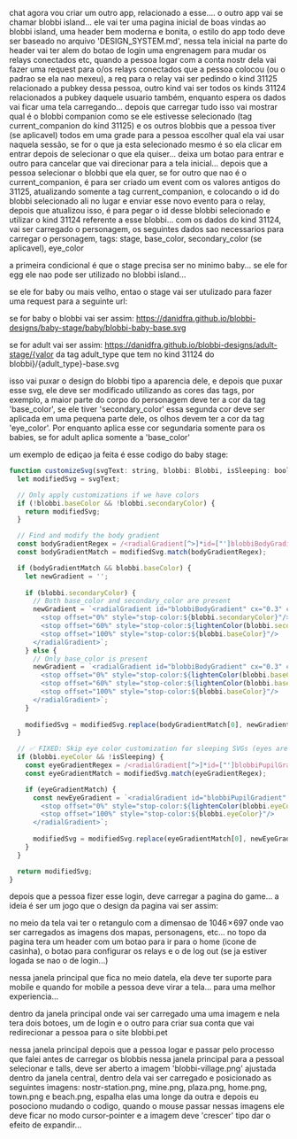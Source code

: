 chat agora vou criar um outro app, relacionado a esse.... o outro app vai se chamar blobbi island... ele vai ter uma pagina inicial de boas vindas ao blobbi island, uma header bem moderna e bonita, o estilo do app todo deve ser baseado no arquivo 'DESIGN_SYSTEM.md', nessa tela inicial na parte do header vai ter alem do botao de login uma engrenagem para mudar os relays conectados etc, quando a pessoa logar com a conta nostr dela vai fazer uma request para o/os relays conectados que a pessoa colocou (ou o padrao se ela nao mexeu), a req para o relay vai ser pedindo o kind 31125 relacionado a pubkey dessa pessoa, outro kind vai ser todos os kinds 31124 relacionados a pubkey daquele usuario também, enquanto espera os dados vai ficar uma tela carregando... depois que carregar tudo isso vai mostrar qual é o blobbi companion como se ele estivesse selecionado (tag current_companion do kind 31125) e os outros blobbis que a pessoa tiver (se aplicavel) todos em uma grade para a pessoa escolher qual ela vai usar naquela sessão, se for o que ja esta selecionado mesmo é so ela clicar em entrar depois de selecionar o que ela quiser... deixa um botao para entrar e outro para cancelar que vai direcionar para a tela inicial... depois que a pessoa selecionar o blobbi que ela quer, se for outro que nao é o current_companion, é para ser criado um event com os valores antigos do 31125, atualizando somente a tag current_companion, e colocando o id do blobbi selecionado ali no lugar e enviar esse novo evento para o relay, depois que atualizou isso, é para pegar o id desse blobbi selecionado e utilizar o kind 31124 referente a esse blobbi... com os dados do kind 31124, vai ser carregado o personagem, os seguintes dados sao necessarios para carregar o personagem, tags: stage, base_color, secondary_color (se aplicavel), eye_color

a primeira condicional é que o stage precisa ser no minimo baby... se ele for egg ele nao pode ser utilizado no blobbi island...

se ele for baby ou mais velho, entao o stage vai ser utulizado para fazer uma request para a seguinte url:

se for baby o blobbi vai ser assim: https://danidfra.github.io/blobbi-designs/baby-stage/baby/blobbi-baby-base.svg


se for adult vai ser assim: https://danidfra.github.io/blobbi-designs/adult-stage/{valor da tag adult_type que tem no kind 31124 do blobbi}/{adult_type}-base.svg

isso vai puxar o design do blobbi tipo a aparencia dele, e depois que puxar esse svg, ele deve ser modificado utilizando as cores das tags, por exemplo, a maior parte do corpo do personagem deve ter a cor da tag 'base_color', se ele tiver 'secondary_color' essa segunda cor deve ser aplicada em uma pequena parte dele, os olhos devem ter a cor da tag 'eye_color'. Por enquanto aplica esse cor segundaria somente para os babies, se for adult aplica somente a 'base_color'

um exemplo de ediçao ja feita é esse codigo do baby stage:

```js
function customizeSvg(svgText: string, blobbi: Blobbi, isSleeping: boolean = false): string {
  let modifiedSvg = svgText;

  // Only apply customizations if we have colors
  if (!blobbi.baseColor && !blobbi.secondaryColor) {
    return modifiedSvg;
  }

  // Find and modify the body gradient
  const bodyGradientRegex = /<radialGradient[^>]*id=["']blobbiBodyGradient["'][^>]*>([\s\S]*?)<\/radialGradient>/;
  const bodyGradientMatch = modifiedSvg.match(bodyGradientRegex);

  if (bodyGradientMatch && blobbi.baseColor) {
    let newGradient = '';
    
    if (blobbi.secondaryColor) {
      // Both base_color and secondary_color are present
      newGradient = `<radialGradient id="blobbiBodyGradient" cx="0.3" cy="0.25">
        <stop offset="0%" style="stop-color:${blobbi.secondaryColor}"/>
        <stop offset="60%" style="stop-color:${lightenColor(blobbi.secondaryColor, 20)}"/>
        <stop offset="100%" style="stop-color:${blobbi.baseColor}"/>
      </radialGradient>`;
    } else {
      // Only base_color is present
      newGradient = `<radialGradient id="blobbiBodyGradient" cx="0.3" cy="0.25">
        <stop offset="0%" style="stop-color:${lightenColor(blobbi.baseColor, 40)}"/>
        <stop offset="60%" style="stop-color:${lightenColor(blobbi.baseColor, 20)}"/>
        <stop offset="100%" style="stop-color:${blobbi.baseColor}"/>
      </radialGradient>`;
    }
    
    modifiedSvg = modifiedSvg.replace(bodyGradientMatch[0], newGradient);
  }

  // ✅ FIXED: Skip eye color customization for sleeping SVGs (eyes are closed)
  if (blobbi.eyeColor && !isSleeping) {
    const eyeGradientRegex = /<radialGradient[^>]*id=["']blobbiPupilGradient["'][^>]*>([\s\S]*?)<\/radialGradient>/;
    const eyeGradientMatch = modifiedSvg.match(eyeGradientRegex);

    if (eyeGradientMatch) {
      const newEyeGradient = `<radialGradient id="blobbiPupilGradient" cx="0.3" cy="0.3">
        <stop offset="0%" style="stop-color:${lightenColor(blobbi.eyeColor, 30)}"/>
        <stop offset="100%" style="stop-color:${blobbi.eyeColor}"/>
      </radialGradient>`;
      
      modifiedSvg = modifiedSvg.replace(eyeGradientMatch[0], newEyeGradient);
    }
  }

  return modifiedSvg;
}
```


depois que a pessoa fizer esse login, deve carregar a pagina do game... a ideia é ser um jogo que o design da pagina vai ser assim:

no meio da tela vai ter o retangulo com a dimensao de 1046 × 697 onde vao ser carregados as imagens dos mapas, personagens, etc... no topo da pagina tera um header com um botao para ir para o home (icone de casinha), o botao para configurar os relays e o de log out (se ja estiver logada se nao o de login...)

nessa janela principal que fica no meio datela, ela deve ter suporte para mobile e quando for mobile a pessoa deve virar a tela... para uma melhor experiencia...

dentro da janela principal onde vai ser carregado uma uma imagem e nela tera dois botoes, um de login e o outro para criar sua conta que vai redirecionar a pessoa para o site blobbi.pet

nessa janela principal depois que a pessoa logar e passar pelo processo que falei antes de carregar os blobbis nessa janela principal para a pessoal selecionar e talls, deve ser aberto a imagem 'blobbi-village.png' ajustada dentro da janela central, dentro dela vai ser carregado e posicionado as seguintes imagens: nostr-station.png, mine.png, plaza.png, home.png, town.png e beach.png, espalha elas uma longe da outra e depois eu posociono mudando o codigo, quando o mouse passar nessas imagens ele deve ficar no modo cursor-pointer e a imagem deve 'crescer' tipo dar o efeito de expandir...